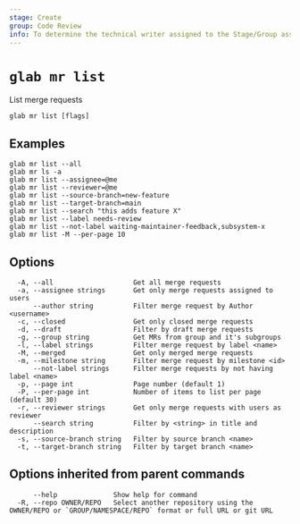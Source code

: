 ```yaml
---
stage: Create
group: Code Review
info: To determine the technical writer assigned to the Stage/Group associated with this page, see https://about.gitlab.com/handbook/product/ux/technical-writing/#assignments
---
```


<!--
This documentation is auto generated by a script.
Please do not edit this file directly, check cmd/gen-docs/docs.go.
-->

# `glab mr list`

List merge requests

```plaintext
glab mr list [flags]
```

## Examples

```plaintext
glab mr list --all
glab mr ls -a
glab mr list --assignee=@me
glab mr list --reviewer=@me
glab mr list --source-branch=new-feature
glab mr list --target-branch=main
glab mr list --search "this adds feature X"
glab mr list --label needs-review
glab mr list --not-label waiting-maintainer-feedback,subsystem-x
glab mr list -M --per-page 10

```

## Options

```plaintext
  -A, --all                    Get all merge requests
  -a, --assignee strings       Get only merge requests assigned to users
      --author string          Filter merge request by Author <username>
  -c, --closed                 Get only closed merge requests
  -d, --draft                  Filter by draft merge requests
  -g, --group string           Get MRs from group and it's subgroups
  -l, --label strings          Filter merge request by label <name>
  -M, --merged                 Get only merged merge requests
  -m, --milestone string       Filter merge request by milestone <id>
      --not-label strings      Filter merge requests by not having label <name>
  -p, --page int               Page number (default 1)
  -P, --per-page int           Number of items to list per page (default 30)
  -r, --reviewer strings       Get only merge requests with users as reviewer
      --search string          Filter by <string> in title and description
  -s, --source-branch string   Filter by source branch <name>
  -t, --target-branch string   Filter by target branch <name>
```

## Options inherited from parent commands

```plaintext
      --help              Show help for command
  -R, --repo OWNER/REPO   Select another repository using the OWNER/REPO or `GROUP/NAMESPACE/REPO` format or full URL or git URL
```
